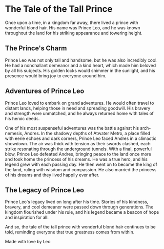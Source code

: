 # The Tale of the Tall Prince

Once upon a time, in a kingdom far away, there lived a prince with wonderful blond hair. His name was Prince Leo, and he was known throughout the land for his striking appearance and towering height. 

## The Prince's Charm

Prince Leo was not only tall and handsome, but he was also incredibly cool. He had a nonchallant demeanor and a kind heart, which made him beloved by all his subjects. His golden locks would shimmer in the sunlight, and his presence would bring joy to everyone around him.

## Adventures of Prince Leo

Prince Leo loved to embark on grand adventures. He would often travel to distant lands, helping those in need and spreading goodwill. His bravery and strength were unmatched, and he always returned home with tales of his heroic deeds.

One of his most suspenseful adventures was the battle against his arch-nemesis, Andres. In the shadowy depths of Atwater Metro, a place filled with eerie echoes and dark corners, Prince Leo faced Andres in a climactic showdown. The air was thick with tension as their swords clashed, each strike resonating through the underground tunnels. With a final, powerful blow, Prince Leo defeated Andres, bringing peace to the land once more and took home the princess of his dreams.
He was a true hero, and his legend grew with each passing day. He then went on to become the king of the land, ruling with wisdom and compassion. He also married the princess of his dreams and they lived happily ever after.

## The Legacy of Prince Leo

Prince Leo's legacy lived on long after his time. Stories of his kindness, bravery, and cool demeanor were passed down through generations. The kingdom flourished under his rule, and his legend became a beacon of hope and inspiration for all.

And so, the tale of the tall prince with wonderful blond hair continues to be told, reminding everyone that true greatness comes from within.

Made with love by Leo